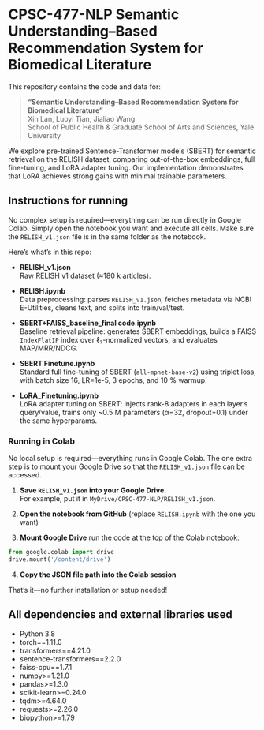 # CPSC-477-NLP Semantic Understanding–Based Recommendation System for Biomedical Literature

This repository contains the code and data for:

> **“Semantic Understanding–Based Recommendation System for Biomedical Literature”**  
> Xin Lan, Luoyi Tian, Jialiao Wang  
> School of Public Health & Graduate School of Arts and Sciences, Yale University

We explore pre-trained Sentence-Transformer models (SBERT) for semantic retrieval on the RELISH dataset, comparing out-of-the-box embeddings, full fine-tuning, and LoRA adapter tuning. Our implementation demonstrates that LoRA achieves strong gains with minimal trainable parameters.

## Instructions for running

No complex setup is required—everything can be run directly in Google Colab. Simply open the notebook you want and execute all cells. Make sure the `RELISH_v1.json` file is in the same folder as the notebook.

Here’s what’s in this repo:

- **RELISH_v1.json**  
  Raw RELISH v1 dataset (≈180 k articles).  

- **RELISH.ipynb**  
  Data preprocessing: parses `RELISH_v1.json`, fetches metadata via NCBI E-Utilities, cleans text, and splits into train/val/test.  

- **SBERT+FAISS_baseline_final code.ipynb**  
  Baseline retrieval pipeline: generates SBERT embeddings, builds a FAISS `IndexFlatIP` index over ℓ₂-normalized vectors, and evaluates MAP/MRR/NDCG.  

- **SBERT Finetune.ipynb**  
  Standard full fine-tuning of SBERT (`all-mpnet-base-v2`) using triplet loss, with batch size 16, LR=1e-5, 3 epochs, and 10 % warmup.  

- **LoRA_Finetuning.ipynb**  
  LoRA adapter tuning on SBERT: injects rank-8 adapters in each layer’s query/value, trains only ~0.5 M parameters (α=32, dropout=0.1) under the same hyperparams.

### Running in Colab

No local setup is required—everything runs in Google Colab. The one extra step is to mount your Google Drive so that the `RELISH_v1.json` file can be accessed.

1. **Save `RELISH_v1.json` into your Google Drive.**  
   For example, put it in `MyDrive/CPSC-477-NLP/RELISH_v1.json`.

2. **Open the notebook from GitHub** (replace `RELISH.ipynb` with the one you want)

3. **Mount Google Drive** run the code at the top of the Colab notebook:
```python
from google.colab import drive
drive.mount('/content/drive')
```
4. **Copy the JSON file path into the Colab session**

That’s it—no further installation or setup needed!  


## All dependencies and external libraries used

- Python 3.8  
- torch==1.11.0  
- transformers==4.21.0  
- sentence-transformers==2.2.0  
- faiss-cpu==1.7.1  
- numpy>=1.21.0  
- pandas>=1.3.0  
- scikit-learn>=0.24.0  
- tqdm>=4.64.0  
- requests>=2.26.0  
- biopython>=1.79  
